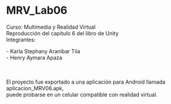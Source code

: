 # MRV_Lab06
Curso: Multimedia y Realidad Virtual<br>
Reproducción del capitulo 6 del libro de Unity<br>
Integrantes:<br>
<p>- Karla Stephany Aranibar Tila<br>
- Henry Aymara Apaza</p><br><br>
El proyecto fue exportado a una aplicación para Android llamada aplicacion_MRV06.apk,<br>
puede probarse en un celular compatible con realidad virtual.
